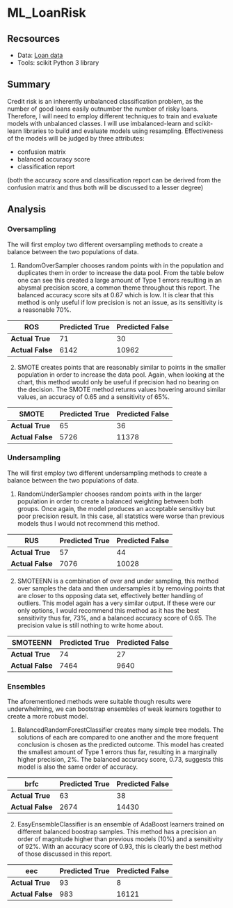 # ML_LoanRisk

## Recsources
- Data: [Loan data](https://github.com/JasmeerSangha/ML_LoanRisk/blob/master/LoanStats_2019Q1.zip)
- Tools: scikit Python 3 library

## Summary
Credit risk is an inherently unbalanced classification problem, as the number of good loans easily outnumber the number of risky loans. Therefore, I will need to employ different techniques to train and evaluate models with unbalanced classes. I will use imbalanced-learn and scikit-learn libraries to build and evaluate models using resampling. Effectiveness of the models will be judged by three attributes:
- confusion matrix
- balanced accuracy score
- classification report

(both the accuracy score and classification report can be derived from the confusion matrix and thus both will be discussed to a lesser degree)
## Analysis
### Oversampling
The will first employ two different oversampling methods to create a balance between the two populations of data. 
1. RandomOverSampler chooses random points with in the population and duplicates them in order to increase the data pool. From the table below one can see this created a large amount of Type 1 errors resulting in an abysmal precision score, a common theme throughout this report. The balanced accuracy score sits at 0.67 which is low. It is clear that this method is only useful if low precision is not an issue, as its sensitivity is a reasonable 70%.


ROS | Predicted True | Predicted False
--- | --- | ---
**Actual True** | 71 | 30
**Actual False** | 6142 | 10962



2. SMOTE creates points that are reasonably similar to points in the smaller population in order to increase the data pool. Again, when looking at the chart, this method would only be useful if precision had no bearing on the decision. The SMOTE method returns values hovering around similar values, an accuracy of 0.65 and a sensitivity of 65%.


SMOTE | Predicted True | Predicted False
--- | --- | ---
**Actual True** | 65 | 36
**Actual False** | 5726 | 11378


### Undersampling
The will first employ two different undersampling methods to create a balance between the two populations of data. 
1. RandomUnderSampler chooses random points with in the larger population in order to create a balanced weighting between both groups. Once again, the model produces an acceptable sensitivy but poor precision result. In this case, all statstics were worse than previous models thus I would not recommend this method.

RUS | Predicted True | Predicted False
--- | --- | ---
**Actual True** | 57 | 44
**Actual False** | 7076 | 10028



2. SMOTEENN is a combination of over and under sampling, this method over samples the data and then undersamples it by removing points that are closer to ths opposing data set, effectively better handling of outliers. This model again has a very similar output. If these were our only options, I would recommend this method as it has the best sensitivity thus far, 73%, and a balanced accuracy score of 0.65. The precision value is still nothing to write home about.


SMOTEENN | Predicted True | Predicted False
--- | --- | ---
**Actual True** | 74 | 27
**Actual False** | 7464 | 9640

### Ensembles

The aforementioned methods were suitable though results were underwhelming, we can bootstrap ensembles of weak learners together to create a more robust model.

1. BalancedRandomForestClassifier creates many simple tree models. The solutions of each are compared to one another and the more frequent conclusion is chosen as the predicted outcome. This model has created the smallest amount of Type 1 errors thus far, resulting in a marginally higher precision, 2%. The balanced accuracy score, 0.73, suggests this model is also the same order of accuracy.

brfc | Predicted True | Predicted False
--- | --- | ---
**Actual True** | 63 | 38
**Actual False** | 2674 | 14430

2. EasyEnsembleClassifier is an ensemble of AdaBoost learners trained on different balanced boostrap samples. This method has a precision an order of magnitude higher than previous models (10%) and a sensitivity of 92%. With an accuracy score of 0.93, this is clearly the best method of those discussed in this report. 


eec | Predicted True | Predicted False
--- | --- | ---
**Actual True** | 93 | 8
**Actual False** | 983 | 16121
